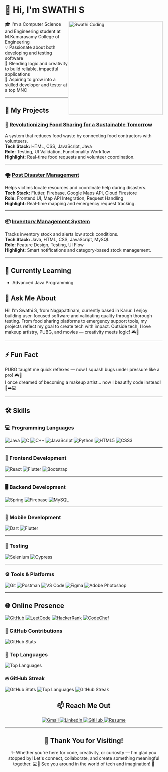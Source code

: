 # 👋 Hi, I'm SWATHI S

<img src="https://img.freepik.com/premium-photo/programmer-woman-coding-computer-coder-girl_1168123-42920.jpg" alt="Swathi Coding" width="300" align="right"/>

🎓 I'm a Computer Science and Engineering student at M.Kumarasamy College of Engineering  
💡 Passionate about both developing and testing software  
🎯 Blending logic and creativity to build reliable, impactful applications  
🚀 Aspiring to grow into a skilled developer and tester at a top MNC

---

## 🔭 My Projects

### 🚛 [Revolutionizing Food Sharing for a Sustainable Tomorrow](https://github.com/sekarswathi02#)
A system that reduces food waste by connecting food contractors with volunteers.  
**Tech Stack:** HTML, CSS, JavaScript, Java  
**Role:** Testing, UI Validation, Functionality Workflow  
**Highlight:** Real-time food requests and volunteer coordination.

---

### 🌪️ [Post Disaster Management](https://github.com/sekarswathi02#)
Helps victims locate resources and coordinate help during disasters.  
**Tech Stack:** Flutter, Firebase, Google Maps API, Cloud Firestore  
**Role:** Frontend UI, Map API Integration, Request Handling  
**Highlight:** Real-time mapping and emergency request tracking.

---

### 📦 [Inventory Management System](https://github.com/sekarswathi02#)
Tracks inventory stock and alerts low stock conditions.  
**Tech Stack:** Java, HTML, CSS, JavaScript, MySQL  
**Role:** Feature Design, Testing, UI Flow  
**Highlight:** Smart notifications and category-based stock management.

---

## 🌱 Currently Learning
- Advanced Java Programming

## 💬 Ask Me About
Hi! I’m Swathi S, from Nagapattinam, currently based in Karur. I enjoy building user-focused software and validating quality through thorough testing. From food sharing platforms to emergency support tools, my projects reflect my goal to create tech with impact. Outside tech, I love makeup artistry, PUBG, and movies — creativity meets logic! 🎮💄

---

## ⚡ Fun Fact
PUBG taught me quick reflexes — now I squash bugs under pressure like a pro! 🎮🐞  
I once dreamed of becoming a makeup artist... now I beautify code instead! 💄➡️💻

---

## 🛠️ Skills

### 💻 Programming Languages  
![Java](https://img.shields.io/badge/Java-007396?style=for-the-badge&logo=java&logoColor=white)
![C](https://img.shields.io/badge/C-00599C?style=for-the-badge&logo=c&logoColor=white)
![C++](https://img.shields.io/badge/C++-00599C?style=for-the-badge&logo=cplusplus&logoColor=white)
![JavaScript](https://img.shields.io/badge/JavaScript-F7DF1E?style=for-the-badge&logo=javascript&logoColor=black)
![Python](https://img.shields.io/badge/Python-3776AB?style=for-the-badge&logo=python&logoColor=white)
![HTML5](https://img.shields.io/badge/HTML5-E34F26?style=for-the-badge&logo=html5&logoColor=white)
![CSS3](https://img.shields.io/badge/CSS3-1572B6?style=for-the-badge&logo=css3&logoColor=white)

---

### 🎨 Frontend Development  
![React](https://img.shields.io/badge/React-20232A?style=for-the-badge&logo=react&logoColor=61DAFB)
![Flutter](https://img.shields.io/badge/Flutter-02569B?style=for-the-badge&logo=flutter&logoColor=white)
![Bootstrap](https://img.shields.io/badge/Bootstrap-563D7C?style=for-the-badge&logo=bootstrap&logoColor=white)

---

### 🖥️ Backend Development  
![Spring](https://img.shields.io/badge/Spring-6DB33F?style=for-the-badge&logo=spring&logoColor=white)
![Firebase](https://img.shields.io/badge/Firebase-FFCA28?style=for-the-badge&logo=firebase&logoColor=black)
![MySQL](https://img.shields.io/badge/MySQL-005C84?style=for-the-badge&logo=mysql&logoColor=white)

---

### 📱 Mobile Development  
![Dart](https://img.shields.io/badge/Dart-0175C2?style=for-the-badge&logo=dart&logoColor=white)
![Flutter](https://img.shields.io/badge/Flutter-02569B?style=for-the-badge&logo=flutter&logoColor=white)

---

### 🧪 Testing  
![Selenium](https://img.shields.io/badge/Selenium-43B02A?style=for-the-badge&logo=selenium&logoColor=white)
![Cypress](https://img.shields.io/badge/Cypress-17202C?style=for-the-badge&logo=cypress&logoColor=white)

---

### ⚙️ Tools & Platforms  
![Git](https://img.shields.io/badge/Git-F05032?style=for-the-badge&logo=git&logoColor=white)
![Postman](https://img.shields.io/badge/Postman-FF6C37?style=for-the-badge&logo=postman&logoColor=white)
![VS Code](https://img.shields.io/badge/VS_Code-007ACC?style=for-the-badge&logo=visual-studio-code&logoColor=white)
![Figma](https://img.shields.io/badge/Figma-F24E1E?style=for-the-badge&logo=figma&logoColor=white)
![Adobe Photoshop](https://img.shields.io/badge/Photoshop-31A8FF?style=for-the-badge&logo=adobe-photoshop&logoColor=white)

---

## 🌐 Online Presence
[![GitHub](https://img.shields.io/badge/GitHub-100000?style=for-the-badge&logo=github&logoColor=white)](https://github.com/sekarswathi02)
[![LeetCode](https://img.shields.io/badge/LeetCode-FFA116?style=for-the-badge&logo=leetcode&logoColor=black)](https://leetcode.com/u/swathi_sekar12/)
[![HackerRank](https://img.shields.io/badge/HackerRank-2EC866?style=for-the-badge&logo=hackerrank&logoColor=white)](https://www.hackerrank.com/profile/swathisekar_0201)
[![CodeChef](https://img.shields.io/badge/CodeChef-5B4638?style=for-the-badge&logo=codechef&logoColor=white)](https://www.codechef.com/users/swathi_020203)


### 🧮 GitHub Contributions
![GitHub Stats](https://github-readme-stats.vercel.app/api?username=sekarswathi02&show_icons=true&theme=radical&border_radius=10&custom_title=Swathi's+GitHub+Stats)

### 📌 Top Languages
![Top Languages](https://github-readme-stats.vercel.app/api/top-langs/?username=sekarswathi02&layout=compact&theme=radical&border_radius=10)

### 🔥 GitHub Streak

![GitHub Stats](https://github-readme-stats.vercel.app/api?username=sekarswathi02&show_icons=true&theme=radical)
![Top Languages](https://github-readme-stats.vercel.app/api/top-langs/?username=sekarswathi02&layout=compact&theme=radical)
![GitHub Streak](https://github-readme-streak-stats.herokuapp.com/?user=sekarswathi02&theme=radical)

<h2 align="center">📫 Reach Me Out</h2>

<p align="center">
  <a href="mailto:swathisekar.020203@gmail.com">
    <img src="https://img.shields.io/badge/Gmail-D14836?style=for-the-badge&logo=gmail&logoColor=white" alt="Gmail">
  </a>
  <a href="https://www.linkedin.com/in/swathi-sekarr02/">
    <img src="https://img.shields.io/badge/LinkedIn-0077B5?style=for-the-badge&logo=linkedin&logoColor=white" alt="LinkedIn">
  </a>
  <a href="https://github.com/sekarswathi02">
    <img src="https://img.shields.io/badge/GitHub-100000?style=for-the-badge&logo=github&logoColor=white" alt="GitHub">
  </a>
  <a href="https://drive.google.com/file/d/1JuNHXjAWf4spYhOkyyDgoQFKVf_xgVoj/view?usp=drive_link">
    <img src="https://img.shields.io/badge/Resume-4285F4?style=for-the-badge&logo=google-drive&logoColor=white" alt="Resume">
  </a>
</p>

---

<h2 align="center">🙏 Thank You for Visiting!</h2>

<p align="center">
✨ Whether you're here for code, creativity, or curiosity — I'm glad you stopped by!  
Let's connect, collaborate, and create something meaningful together. 💻💄  
See you around in the world of tech and imagination! 🚀
</p>





